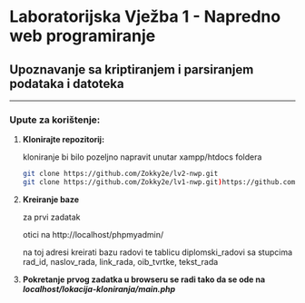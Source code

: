 # Laboratorijska Vježba 1 - Napredno web programiranje

## Upoznavanje sa kriptiranjem i parsiranjem podataka i datoteka

---

### Upute za korištenje:

1. **Klonirajte repozitorij:**

    kloniranje bi bilo pozeljno napravit unutar xampp/htdocs foldera
     ```bash
     git clone https://github.com/Zokky2e/lv2-nwp.git
     git clone https://github.com/Zokky2e/lv1-nwp.git)https://github.com/Zokky2e/lv1-nwp.git

2. **Kreiranje baze**

   za prvi zadatak

   otici na http://localhost/phpmyadmin/

   na toj adresi kreirati bazu radovi te tablicu diplomski_radovi sa stupcima rad_id, naslov_rada, link_rada, oib_tvrtke, tekst_rada

3. **Pokretanje prvog zadatka u browseru se radi tako da se ode na _localhost/lokacija-kloniranja/main.php_**


